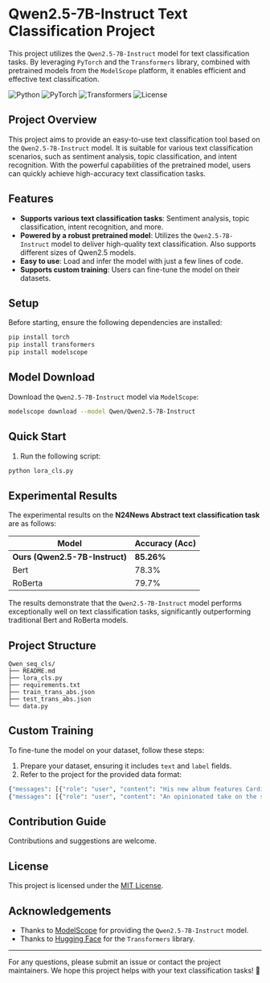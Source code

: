 # Qwen2.5-7B-Instruct Text Classification Project

This project utilizes the `Qwen2.5-7B-Instruct` model for text classification tasks. By leveraging `PyTorch` and the `Transformers` library, combined with pretrained models from the `ModelScope` platform, it enables efficient and effective text classification.

![Python](https://img.shields.io/badge/Python-3.8%2B-blue)
![PyTorch](https://img.shields.io/badge/PyTorch-2.0%2B-orange)
![Transformers](https://img.shields.io/badge/Transformers-4.30%2B-green)
![License](https://img.shields.io/badge/License-MIT-yellow)

## Project Overview

This project aims to provide an easy-to-use text classification tool based on the `Qwen2.5-7B-Instruct` model. It is suitable for various text classification scenarios, such as sentiment analysis, topic classification, and intent recognition. With the powerful capabilities of the pretrained model, users can quickly achieve high-accuracy text classification tasks.

## Features

- **Supports various text classification tasks**: Sentiment analysis, topic classification, intent recognition, and more.
- **Powered by a robust pretrained model**: Utilizes the `Qwen2.5-7B-Instruct` model to deliver high-quality text classification. Also supports different sizes of Qwen2.5 models.
- **Easy to use**: Load and infer the model with just a few lines of code.
- **Supports custom training**: Users can fine-tune the model on their datasets.

## Setup

Before starting, ensure the following dependencies are installed:

```bash
pip install torch
pip install transformers
pip install modelscope
```

## Model Download

Download the `Qwen2.5-7B-Instruct` model via `ModelScope`:

```bash
modelscope download --model Qwen/Qwen2.5-7B-Instruct
```

## Quick Start

1. Run the following script:

```bash
python lora_cls.py
```

## Experimental Results

The experimental results on the **N24News Abstract text classification task** are as follows:

| Model                        | Accuracy (Acc) |
|------------------------------|----------------|
| **Ours (Qwen2.5-7B-Instruct)** | **85.26%**     |
| Bert                         | 78.3%          |
| RoBerta                      | 79.7%          |

The results demonstrate that the `Qwen2.5-7B-Instruct` model performs exceptionally well on text classification tasks, significantly outperforming traditional Bert and RoBerta models.

## Project Structure

```
Qwen_seq_cls/
├── README.md               
├── lora_cls.py                 
├── requirements.txt        
├── train_trans_abs.json
├── test_trans_abs.json          
└── data.py               
```

## Custom Training

To fine-tune the model on your dataset, follow these steps:

1. Prepare your dataset, ensuring it includes `text` and `label` fields.
2. Refer to the project for the provided data format:
```bash
{"messages": [{"role": "user", "content": "His new album features Cardi B, Justin Bieber, Chance the Rapper and countless other stars. But why?"}], "label": 22}
{"messages": [{"role": "user", "content": "An opinionated take on the songwriter's major works, from a delayed debut to a Pulitzer Prize-winning classic."}], "label": 18}
```

## Contribution Guide

Contributions and suggestions are welcome.

## License

This project is licensed under the [MIT License](LICENSE).

## Acknowledgements

- Thanks to [ModelScope](https://www.modelscope.cn/) for providing the `Qwen2.5-7B-Instruct` model.
- Thanks to [Hugging Face](https://huggingface.co/) for the `Transformers` library.

---

For any questions, please submit an issue or contact the project maintainers. We hope this project helps with your text classification tasks! 🚀
